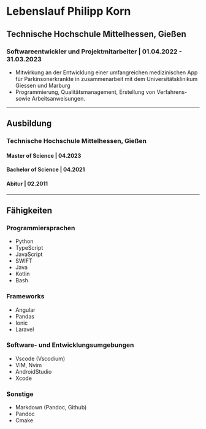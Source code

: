 # Lebenslauf Philipp Korn

## Technische Hochschule Mittelhessen, Gießen

### Softwareentwickler und Projektmitarbeiter | 01.04.2022 - 31.03.2023

- Mitwirkung an der Entwicklung einer umfangreichen medizinischen App für Parkinsonerkrankte in zusammenarbeit mit dem Universitätsklinikum Giessen und Marburg
- Programmierung, Qualitätsmanagement, Erstellung von Verfahrens- sowie Arbeitsanweisungen.

------

## Ausbildung

### Technische Hochschule Mittelhessen, Gießen

#### Master of Science     | 04.2023
#### Bachelor of Science   | 04.2021
#### Abitur                | 02.2011

------

## Fähigkeiten

### Programmiersprachen

- Python
- TypeScript
- JavaScript
- SWIFT
- Java
- Kotlin
- Bash

### Frameworks

- Angular
- Pandas
- Ionic
- Laravel

### Software- und Entwicklungsumgebungen

- Vscode (Vscodium)
- VIM, Nvim
- AndroidStudio
- Xcode

### Sonstige

- Markdown (Pandoc, Github)
- Pandoc
- Cmake
